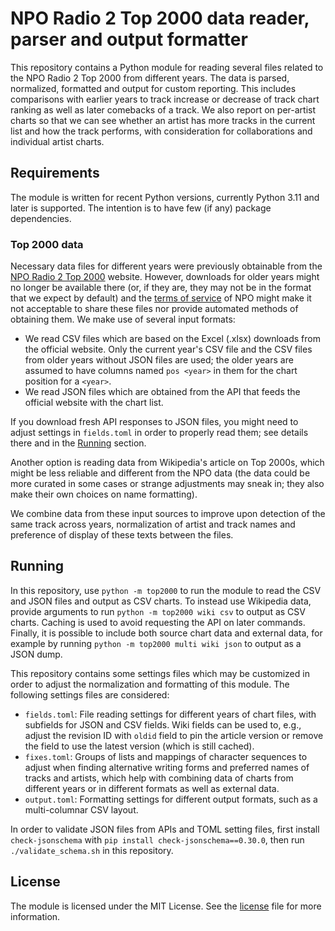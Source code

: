 # NPO Radio 2 Top 2000 data reader, parser and output formatter

This repository contains a Python module for reading several files related to 
the NPO Radio 2 Top 2000 from different years. The data is parsed, normalized, 
formatted and output for custom reporting. This includes comparisons with 
earlier years to track increase or decrease of track chart ranking as well as 
later comebacks of a track. We also report on per-artist charts so that we can 
see whether an artist has more tracks in the current list and how the track 
performs, with consideration for collaborations and individual artist charts.

## Requirements

The module is written for recent Python versions, currently Python 3.11 and 
later is supported. The intention is to have few (if any) package dependencies.

### Top 2000 data

Necessary data files for different years were previously obtainable from the 
[NPO Radio 2 Top 2000](https://www.nporadio2.nl/top2000) website. However, 
downloads for older years might no longer be available there (or, if they are, 
they may not be in the format that we expect by default) and the [terms of 
service](https://npo.nl/overnpo/algemene-voorwaarden/algemene-voorwaarden-online) 
of NPO might make it not acceptable to share these files nor provide automated 
methods of obtaining them. We make use of several input formats:

- We read CSV files which are based on the Excel (.xlsx) downloads from the 
  official website. Only the current year's CSV file and the CSV files from 
  older years without JSON files are used; the older years are assumed to have 
  columns named `pos <year>` in them for the chart position for a `<year>`.
- We read JSON files which are obtained from the API that feeds the official 
  website with the chart list.

If you download fresh API responses to JSON files, you might need to adjust 
settings in `fields.toml` in order to properly read them; see details there and 
in the [Running](#running) section.

Another option is reading data from Wikipedia's article on Top 2000s, which 
might be less reliable and different from the NPO data (the data could be more 
curated in some cases or strange adjustments may sneak in; they also make their 
own choices on name formatting).

We combine data from these input sources to improve upon detection of the same 
track across years, normalization of artist and track names and preference of 
display of these texts between the files.

## Running

In this repository, use `python -m top2000` to run the module to read the CSV 
and JSON files and output as CSV charts. To instead use Wikipedia data, provide 
arguments to run `python -m top2000 wiki csv` to output as CSV charts. Caching 
is used to avoid requesting the API on later commands. Finally, it is possible 
to include both source chart data and external data, for example by running 
`python -m top2000 multi wiki json` to output as a JSON dump.

This repository contains some settings files which may be customized in order 
to adjust the normalization and formatting of this module. The following 
settings files are considered:

- `fields.toml`: File reading settings for different years of chart files, with 
  subfields for JSON and CSV fields. Wiki fields can be used to, e.g., adjust 
  the revision ID with `oldid` field to pin the article version or remove the 
  field to use the latest version (which is still cached).
- `fixes.toml`: Groups of lists and mappings of character sequences to adjust 
  when finding alternative writing forms and preferred names of tracks and 
  artists, which help with combining data of charts from different years or in 
  different formats as well as external data.
- `output.toml`: Formatting settings for different output formats, such as 
  a multi-columnar CSV layout.

In order to validate JSON files from APIs and TOML setting files, first install 
`check-jsonschema` with `pip install check-jsonschema==0.30.0`, then run 
`./validate_schema.sh` in this repository.

## License

The module is licensed under the MIT License. See the [license](LICENSE) file 
for more information.
